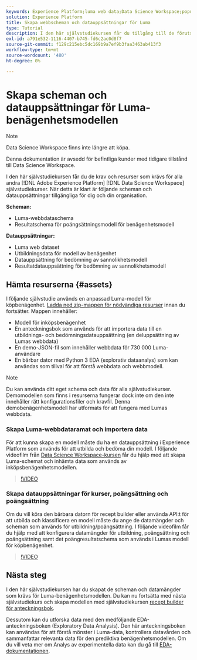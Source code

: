 ```yaml
---
keywords: Experience Platform;luma web data;Data Science Workspace;populära topics;recipes;demo data;demo web data;luma data
solution: Experience Platform
title: Skapa webbscheman och datauppsättningar för Luma
type: Tutorial
description: I den här självstudiekursen får du tillgång till de förutsättningar och resurser som krävs för Lumas modell för benägenhet för demo.
exl-id: a791e532-1116-4407-b745-fd6c2ac0d8f7
source-git-commit: f129c215ebc5dc169b9a7ef9b3faa3463ab413f3
workflow-type: tm+mt
source-wordcount: '480'
ht-degree: 0%

---
```


# Skapa scheman och datauppsättningar för Luma-benägenhetsmodellen

>[!NOTE]
>
>Data Science Workspace finns inte längre att köpa.
>
>Denna dokumentation är avsedd för befintliga kunder med tidigare tillstånd till Data Science Workspace.

I den här självstudiekursen får du de krav och resurser som krävs för alla andra [!DNL Adobe Experience Platform] [!DNL Data Science Workspace] självstudiekurser. När detta är klart är följande scheman och datauppsättningar tillgängliga för dig och din organisation.

**Scheman:**

- Luma-webbdataschema
- Resultatschema för poängsättningsmodell för benägenhetsmodell

**Datauppsättningar:**

- Luma web dataset
- Utbildningsdata för modell av benägenhet
- Datauppsättning för bedömning av sannolikhetsmodell
- Resultatdatauppsättning för bedömning av sannolikhetsmodell

## Hämta resurserna {#assets}

I följande självstudie används en anpassad Luma-modell för köpbenägenhet. [Ladda ned zip-mappen för nödvändiga resurser](https://experienceleague.adobe.com/docs/platform-learn/assets/DSW-course-sample-assets.zip) innan du fortsätter. Mappen innehåller:

- Modell för inköpsbenägenhet
- En anteckningsbok som används för att importera data till en utbildnings- och bedömningsdatauppsättning (en deluppsättning av Lumas webbdata)
- En demo-JSON-fil som innehåller webbdata för 730 000 Luma-användare
- En bärbar dator med Python 3 EDA (explorativ dataanalys) som kan användas som tillval för att förstå webbdata och webbmodell.

>[!NOTE]
>
> Du kan använda ditt eget schema och data för alla självstudiekurser. Demomodellen som finns i resurserna fungerar dock inte om den inte innehåller rätt konfigurationsfiler och kravfil. Denna demobenägenhetsmodell har utformats för att fungera med Lumas webbdata.

### Skapa Luma-webbdataramat och importera data

För att kunna skapa en modell måste du ha en datauppsättning i Experience Platform som används för att utbilda och bedöma din modell. I följande videofilm från [Data Science Workspace-kursen](https://experienceleague.adobe.com/?lang=sv&recommended=ExperiencePlatform-U-1-2021.1.dsw) får du hjälp med att skapa Luma-schemat och inhämta data som används av inköpsbenägenhetsmodellen.

>[!VIDEO](https://video.tv.adobe.com/v/333312)

### Skapa datauppsättningar för kurser, poängsättning och poängsättning

Om du vill köra den bärbara datorn för recept builder eller använda API:t för att utbilda och klassificera en modell måste du ange de datamängder och scheman som används för utbildning/poängsättning. I följande videofilm får du hjälp med att konfigurera datamängder för utbildning, poängsättning och poängsättning samt det poängresultatschema som används i Lumas modell för köpbenägenhet.

>[!VIDEO](https://video.tv.adobe.com/v/333426)

## Nästa steg

I den här självstudiekursen har du skapat de scheman och datamängder som krävs för Luma-benägenhetsmodellen. Du kan nu fortsätta med nästa självstudiekurs och skapa modellen med självstudiekursen [recept builder för anteckningsbok](../jupyterlab/create-a-model.md).

Dessutom kan du utforska data med den medföljande EDA-anteckningsboken (Exploratory Data Analysis). Den här anteckningsboken kan användas för att förstå mönster i Luma-data, kontrollera datavården och sammanfattar relevanta data för den prediktiva benägenhetsmodellen. Om du vill veta mer om Analys av experimentella data kan du gå till [EDA-dokumentationen](../jupyterlab/eda-notebook.md).
